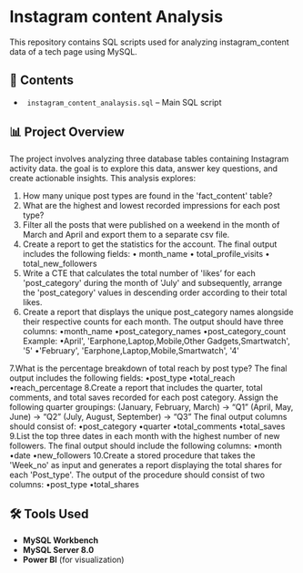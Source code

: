 # Instagram content Analysis

This repository contains SQL scripts used for analyzing instagram_content data of a tech page using MySQL.

## 📁 Contents

- ` instagram_content_analaysis.sql` – Main SQL script  

## 📊 Project Overview

The project involves analyzing three database tables containing Instagram activity data. the goal is to explore this data, answer key questions, and create actionable insights.
This analysis explores:

1. How many unique post types are found in the 'fact_content' table?
2. What are the highest and lowest recorded impressions for each post type?
3. Filter all the posts that were published on a weekend in the month of March and April and export them to a separate csv file.
4. Create a report to get the statistics for the account. The final output includes the following fields:
• month_name
• total_profile_visits
• total_new_followers
5. Write a CTE that calculates the total number of 'likes’ for each 'post_category' during the month of 'July' and subsequently, arrange the 'post_category' values in     descending order according to their total likes.
6. Create a report that displays the unique post_category names alongside their respective counts for each month. The output should have three columns:
•month_name
•post_category_names
•post_category_count
Example:
•April', 'Earphone,Laptop,Mobile,Other Gadgets,Smartwatch', '5'
•'February', 'Earphone,Laptop,Mobile,Smartwatch', '4'
 
7.What is the percentage breakdown of total reach by post type? The final output includes the following fields:
•post_type
•total_reach
•reach_percentage
8.Create a report that includes the quarter, total comments, and total saves recorded for each post category. Assign the following quarter groupings:
(January, February, March) → “Q1”
(April, May, June) → “Q2”
(July, August, September) → “Q3”
The final output columns should consist of:
•post_category
•quarter
•total_comments
•total_saves
9.List the top three dates in each month with the highest number of new followers. The final output should include the following columns:
•month
•date
•new_followers
10.Create a stored procedure that takes the 'Week_no' as input and generates a report displaying the total shares for each 'Post_type'. The output of the procedure should consist of two columns:
•post_type
•total_shares
 
 

## 🛠️ Tools Used

- **MySQL Workbench**
- **MySQL Server 8.0**
- **Power BI** (for visualization)

 

 
